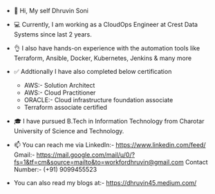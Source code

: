 - 👋 Hi, My self Dhruvin Soni

- 💻 Currently, I am working as a CloudOps Engineer at Crest Data Systems since last 2 years.

- 👌 I also have hands-on experience with the automation tools like Terraform, Ansible, Docker, Kubernetes, Jenkins & many more

- ✅ Addtionally I have also completed below certification

  - AWS:- Solution Architect
  - AWS:- Cloud Practitioner
  - ORACLE:- Cloud infrastructure foundation associate
  - Terraform associate certified

- 🎓 I have pursued B.Tech in Information Technology from Charotar University of Science and Technology.

- 📫 You can reach me via
LinkedIn:- https://www.linkedin.com/feed/
Gmail:- https://mail.google.com/mail/u/0/?fs=1&tf=cm&source=mailto&to=workfordhruvin@gmail.com
Contact Number:- (+91) 9099455523

- You can also read my blogs at:- https://dhruvin45.medium.com/
